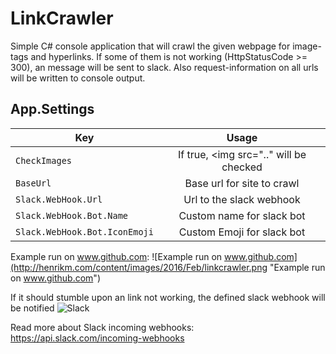 # LinkCrawler
Simple C# console application that will crawl the given webpage for image-tags and hyperlinks. If some of them is not working (HttpStatusCode >= 300), an message will be sent to slack. Also request-information on all urls will be written to console output.

## App.Settings

| Key     				      | Usage           					   |
| --------------------------  |:--------------------------------------:|
| ```CheckImages```      			  | If true, <img src=".." will be checked |
| ```BaseUrl   ```   				  | Base url for site to crawl  	       |
| ```Slack.WebHook.Url```  | Url to the slack webhook     		   |
| ```Slack.WebHook.Bot.Name``` 	  | Custom name for slack bot   		   |
| ```Slack.WebHook.Bot.IconEmoji``` | Custom Emoji for slack bot  	       |
 
Example run on www.github.com:
![Example run on www.github.com](http://henrikm.com/content/images/2016/Feb/linkcrawler.png "Example run on www.github.com")

If it should stumble upon an link not working, the defined slack webhook will be notified
![Slack](http://henrikm.com/content/images/2016/Feb/homerbot.PNG "Slack")

Read more about Slack incoming webhooks: https://api.slack.com/incoming-webhooks
